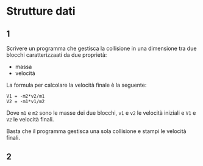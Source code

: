 # Strutture dati

## 1

Scrivere un programma che gestisca la collisione in una dimensione tra due blocchi caratterizzaati da due proprietà: 
- massa
- velocità

La formula per calcolare la velocità finale è la seguente:

```
V1 = -m2*v2/m1
V2 = -m1*v1/m2
```

Dove `m1` e `m2` sono le masse dei due blocchi, `v1` e `v2` le velocità iniziali  e `V1` e `V2` le velocità finali.
 
Basta che il programma gestisca una sola collisione e stampi le velocità finali.

## 2
